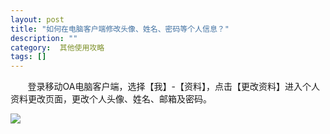 ```yaml
---
layout: post
title: "如何在电脑客户端修改头像、姓名、密码等个人信息？"
description: ""
category:  其他使用攻略
tags: []
---
```

&#160; &#160; &#160; &#160;登录移动OA电脑客户端，选择【我】-【资料】，点击【更改资料】进入个人资料更改页面，更改个人头像、姓名、邮箱及密码。

![](../../../oahelps_img/ziliao.png)